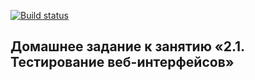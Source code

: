 [![Build status](https://ci.appveyor.com/api/projects/status/5u9f53etpad9wbb1?svg=true)](https://ci.appveyor.com/project/ZimovOleg/cardmanager)

## Домашнее задание к занятию «2.1. Тестирование веб-интерфейсов»